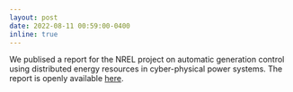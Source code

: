 ```yaml
---
layout: post
date: 2022-08-11 00:59:00-0400
inline: true
---
```

We publised a report for the NREL project on automatic generation control using
distributed energy resources in cyber-physical power systems.
The report is openly available [here](https://www.osti.gov/biblio/1882191).
